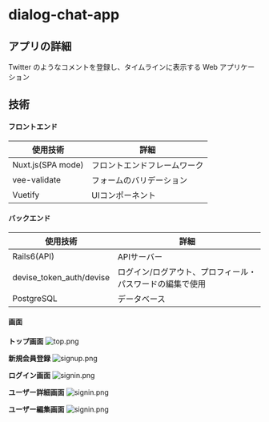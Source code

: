 # dialog-chat-app
## アプリの詳細
Twitter のようなコメントを登録し、タイムラインに表示する Web アプリケーション

## 技術
#### フロントエンド

|使用技術|詳細|
|-|-|
|Nuxt.js(SPA mode)|フロントエンドフレームワーク|
|vee-validate|フォームのバリデーション|
|Vuetify|UIコンポーネント|

#### バックエンド

|使用技術|詳細|
|-|-|
|Rails6(API)|APIサーバー|
|devise_token_auth/devise|ログイン/ログアウト、プロフィール・パスワードの編集で使用|
|PostgreSQL|データベース|

#### 画面
**トップ画面**
![top.png](https://qiita-image-store.s3.ap-northeast-1.amazonaws.com/0/321060/bd3a3d02-b078-16ff-6766-ee8d3cf114e2.png)

**新規会員登録**
![signup.png](https://qiita-image-store.s3.ap-northeast-1.amazonaws.com/0/321060/ac7f7e81-d9a7-52ec-25b4-2bea2588b341.png)

**ログイン画面**
![signin.png](https://qiita-image-store.s3.ap-northeast-1.amazonaws.com/0/321060/44aa9ac8-974e-f665-6c36-e7ef2c4195fd.png)

**ユーザー詳細画面**
![signin.png](https://qiita-image-store.s3.ap-northeast-1.amazonaws.com/0/321060/4c7eed9b-1452-9db8-b883-a699439205f0.png)

**ユーザー編集画面**
![signin.png](https://qiita-image-store.s3.ap-northeast-1.amazonaws.com/0/321060/b12a089e-f7ad-f1bb-a0b4-33dcfa107df8.png)


